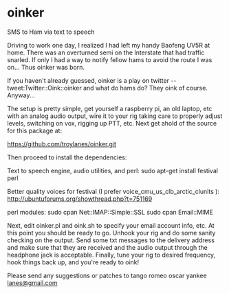 oinker
======

SMS to Ham via text to speech

Driving to work one day, I realized I had left my handy Baofeng UV5R at home.
There was an overturned semi on the Interstate that had traffic snarled. If only
I had a way to notify fellow hams to avoid the route I was on...  Thus oinker was
born.

If you haven't already guessed, oinker is a play on twitter -- tweet:Twitter::Oink::oinker
and what do hams do?  They oink of course.  Anyway...

The setup is pretty simple, get yourself a raspberry pi, an old laptop, etc with an
analog audio output, wire it to your rig taking care to properly adjust levels, switching on
vox, rigging up PTT, etc.  Next get ahold of the source for this package at: 

https://github.com/troylanes/oinker.git

Then proceed to install the dependencies:

Text to speech engine, audio utilities, and perl:
sudo apt-get install festival perl 

Better quality voices for festival (I prefer voice_cmu_us_clb_arctic_clunits ):
http://ubuntuforums.org/showthread.php?t=751169

perl modules:
sudo cpan Net::IMAP::Simple::SSL
sudo cpan Email::MIME

Next, edit oinker.pl and oink.sh to specify your email account info, etc. At this point
you should be ready to go.  Unhook your rig and do some sanity checking on the output.
Send some txt messages to the delivery address and make sure that they are received and
the audio output through the headphone jack is acceptable.  Finally, tune your rig to
desired frequency, hook things back up, and you're ready to oink!

Please send any suggestions or patches to tango romeo oscar yankee lanes@gmail.com
